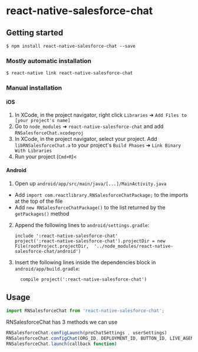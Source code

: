 # react-native-salesforce-chat

## Getting started

`$ npm install react-native-salesforce-chat --save`

### Mostly automatic installation

`$ react-native link react-native-salesforce-chat`

### Manual installation

#### iOS

1. In XCode, in the project navigator, right click `Libraries` ➜ `Add Files to [your project's name]`
2. Go to `node_modules` ➜ `react-native-salesforce-chat` and add `RNSalesforceChat.xcodeproj`
3. In XCode, in the project navigator, select your project. Add `libRNSalesforceChat.a` to your project's `Build Phases` ➜ `Link Binary With Libraries`
4. Run your project (`Cmd+R`)<

#### Android

1. Open up `android/app/src/main/java/[...]/MainActivity.java`
  - Add `import com.reactlibrary.RNSalesforceChatPackage;` to the imports at the top of the file
  - Add `new RNSalesforceChatPackage()` to the list returned by the `getPackages()` method
2. Append the following lines to `android/settings.gradle`:
  	```
  	include ':react-native-salesforce-chat'
  	project(':react-native-salesforce-chat').projectDir = new File(rootProject.projectDir, 	'../node_modules/react-native-salesforce-chat/android')
  	```
3. Insert the following lines inside the dependencies block in `android/app/build.gradle`:
  	```
      compile project(':react-native-salesforce-chat')
  	```

## Usage
```javascript
import RNSalesforceChat from 'react-native-salesforce-chat';
```

RNSalesforceChat has 3 methods we can use

```javascript
RNSalesforceChat.configLaunch(preChatSettings , userSettings)
RNSalesforceChat.configChat(ORG_ID, DEPLOYMENT_ID, BUTTON_ID, LIVE_AGENT_POD, VISITOR_NAME)
RNSalesforceChat.launch(callback function)
```



